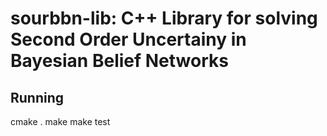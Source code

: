 # sourbbn-lib: C++ Library for solving Second Order Uncertainy in Bayesian Belief Networks


## Running 
cmake . 
make 
make test